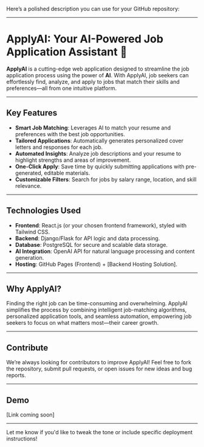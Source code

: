 Here’s a polished description you can use for your GitHub repository:

---

# **ApplyAI: Your AI-Powered Job Application Assistant** 🚀

**ApplyAI** is a cutting-edge web application designed to streamline the job application process using the power of **AI**. With ApplyAI, job seekers can effortlessly find, analyze, and apply to jobs that match their skills and preferences—all from one intuitive platform.

---

## **Key Features**
- **Smart Job Matching**: Leverages AI to match your resume and preferences with the best job opportunities.
- **Tailored Applications**: Automatically generates personalized cover letters and responses for each job.
- **Automated Insights**: Analyze job descriptions and your resume to highlight strengths and areas of improvement.
- **One-Click Apply**: Save time by quickly submitting applications with pre-generated, editable materials.
- **Customizable Filters**: Search for jobs by salary range, location, and skill relevance.

---

## **Technologies Used**
- **Frontend**: React.js (or your chosen frontend framework), styled with Tailwind CSS.
- **Backend**: Django/Flask for API logic and data processing.
- **Database**: PostgreSQL for secure and scalable data storage.
- **AI Integration**: OpenAI API for natural language processing and content generation.
- **Hosting**: GitHub Pages (Frontend) + [Backend Hosting Solution].

---

## **Why ApplyAI?**
Finding the right job can be time-consuming and overwhelming. ApplyAI simplifies the process by combining intelligent job-matching algorithms, personalized application tools, and seamless automation, empowering job seekers to focus on what matters most—their career growth.

---

## **Contribute**
We’re always looking for contributors to improve ApplyAI! Feel free to fork the repository, submit pull requests, or open issues for new ideas and bug reports.

---

## **Demo**
[Link coming soon]

---

Let me know if you'd like to tweak the tone or include specific deployment instructions!
